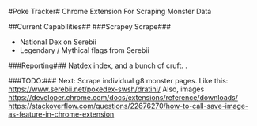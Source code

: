 #Poke Tracker#
Chrome Extension For Scraping Monster Data

##Current Capabilities##
###Scrapey Scrape###
* National Dex on Serebii
* Legendary / Mythical flags from Serebii

###Reporting###
Natdex index, and a bunch of cruft. .

###TODO:###
Next: Scrape individual g8 monster pages. Like this: https://www.serebii.net/pokedex-swsh/dratini/
Also, images
https://developer.chrome.com/docs/extensions/reference/downloads/
https://stackoverflow.com/questions/22676270/how-to-call-save-image-as-feature-in-chrome-extension